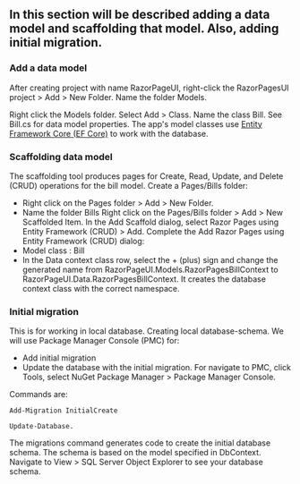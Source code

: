 ## In this section will be described adding a data model and scaffolding that model. Also, adding initial migration. 
### Add a data model
After creating project with name RazorPageUI, right-click the RazorPagesUI project > Add > New Folder. Name the folder Models.

Right click the Models folder. Select Add > Class. Name the class Bill.
See Bill.cs for data model properties. The app's model classes use [Entity Framework Core (EF Core)](https://docs.microsoft.com/en-us/ef/core/) to work with the database. 

### Scaffolding data model 
The scaffolding tool produces pages for Create, Read, Update, and Delete (CRUD) operations for the bill model.
Create a Pages/Bills folder: 
* Right click on the Pages folder > Add > New Folder.
* Name the folder Bills
Right click on the Pages/Bills folder > Add > New Scaffolded Item. In the Add Scaffold dialog, select Razor Pages using Entity Framework (CRUD) > Add.
Complete the Add Razor Pages using Entity Framework (CRUD) dialog:
* Model class : Bill 
* In the Data context class row, select the + (plus) sign and change the generated name from RazorPageUI.Models.RazorPagesBillContext to RazorPageUI.Data.RazorPagesBillContext. It creates the database context class with the correct namespace.

### Initial migration 
This is for working in local database. Creating local database-schema. We will use Package Manager Console (PMC) for: 
* Add initial migration
* Update the database with the initial migration.
For navigate to PMC, click Tools, select NuGet Package Manager > Package Manager Console.

Commands are:

`Add-Migration InitialCreate`

`Update-Database.`

The migrations command generates code to create the initial database schema. The schema is based on the model specified in DbContext. Navigate to View > SQL Server Object Explorer to see your database schema.

